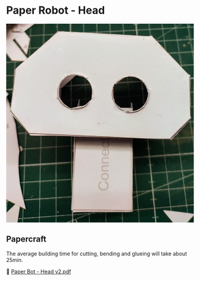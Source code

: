 # Paper Robot - Head

![Example of paper robot head](paper_robot_head.jpg)

## Papercraft

The average building time for cutting, bending and glueing will take about 25min.

📄 [Paper Bot - Head v2.pdf](papercraft/Paper%20Bot%20-%20Head%20v2.pdf)

